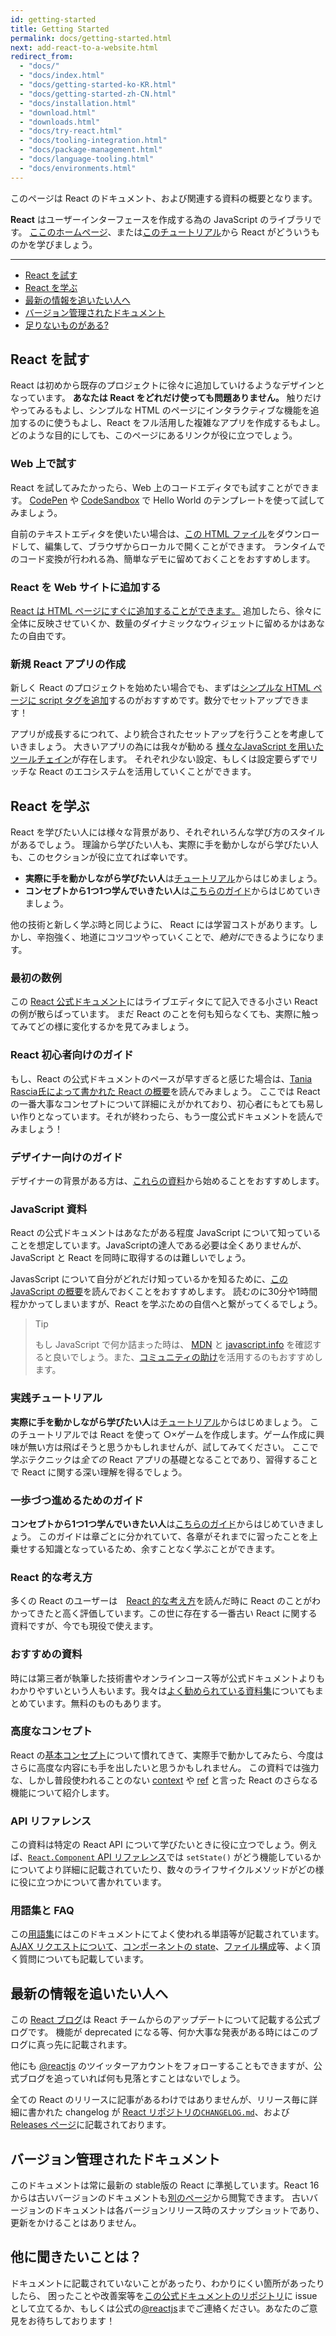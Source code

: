 ```yaml
---
id: getting-started
title: Getting Started
permalink: docs/getting-started.html
next: add-react-to-a-website.html
redirect_from:
  - "docs/"
  - "docs/index.html"
  - "docs/getting-started-ko-KR.html"
  - "docs/getting-started-zh-CN.html"
  - "docs/installation.html"
  - "download.html"
  - "downloads.html"
  - "docs/try-react.html"
  - "docs/tooling-integration.html"
  - "docs/package-management.html"
  - "docs/language-tooling.html"
  - "docs/environments.html"
---
```


このページは React のドキュメント、および関連する資料の概要となります。

**React** はユーザーインターフェースを作成する為の JavaScript のライブラリです。 
[ここのホームページ](/)、または[このチュートリアル](/tutorial/tutorial.html)から React がどういうものかを学びましょう。

---

- [React を試す](#try-react)
- [React を学ぶ](#learn-react)
- [最新の情報を追いたい人へ](#staying-informed)
- [バージョン管理されたドキュメント](#versioned-documentation)
- [足りないものがある?](#something-missing)

## React を試す

React は初めから既存のプロジェクトに徐々に追加していけるようなデザインとなっています。 **あなたは React をどれだけ使っても問題ありません。** 触りだけやってみるもよし、シンプルな HTML のページにインタラクティブな機能を追加するのに使うもよし、React をフル活用した複雑なアプリを作成するもよし。どのような目的にしても、このページにあるリンクが役に立つでしょう。

### Web 上で試す

React を試してみたかったら、Web 上のコードエディタでも試すことができます。
[CodePen](codepen://hello-world) や [CodeSandbox](https://codesandbox.io/s/new) で Hello World のテンプレートを使って試してみましょう。

自前のテキストエディタを使いたい場合は、[この HTML ファイル](https://raw.githubusercontent.com/reactjs/reactjs.org/master/static/html/single-file-example.html)をダウンロードして、編集して、ブラウザからローカルで開くことができます。
ランタイムでのコード変換が行われる為、簡単なデモに留めておくことをおすすめします。

### React を Web サイトに追加する

[React は HTML ページにすぐに追加することができます。](/docs/add-react-to-a-website.html) 追加したら、徐々に全体に反映させていくか、数量のダイナミックなウィジェットに留めるかはあなたの自由です。

### 新規 React アプリの作成

新しく React のプロジェクトを始めたい場合でも、まずは[シンプルな HTML ページに script タグを追加](/docs/add-react-to-a-website.html)するのがおすすめです。数分でセットアップできます！

アプリが成長するにつれて、より統合されたセットアップを行うことを考慮していきましょう。
大きいアプリの為には我々が勧める [様々なJavaScript を用いたツールチェイン](/docs/create-a-new-react-app.html)が存在します。
それぞれ少ない設定、もしくは設定要らずでリッチな React のエコシステムを活用していくことができます。

## React を学ぶ

React を学びたい人には様々な背景があり、それぞれいろんな学び方のスタイルがあるでしょう。
理論から学びたい人も、実際に手を動かしながら学びたい人も、このセクションが役に立てれば幸いです。

* **実際に手を動かしながら学びたい人**は[チュートリアル](/tutorial/tutorial.html)からはじめましょう。
* **コンセプトから1つ1つ学んでいきたい人**は[こちらのガイド](/docs/hello-world.html)からはじめていきましょう。

他の技術と新しく学ぶ時と同じように、 React には学習コストがあります。しかし、辛抱強く、地道にコツコツやっていくことで、*絶対に*できるようになります。

### 最初の数例

この [React 公式ドキュメント](/)にはライブエディタにて記入できる小さい React の例が散らばっています。 まだ React のことを何も知らなくても、実際に触ってみてどの様に変化するかを見てみましょう。

### React 初心者向けのガイド

もし、React の公式ドキュメントのペースが早すぎると感じた場合は、[Tania Rascia氏によって書かれた React の概要](https://www.taniarascia.com/getting-started-with-react/)を読んでみましょう。
ここでは React の一番大事なコンセプトについて詳細にえがかれており、初心者にもとても易しい作りとなっています。それが終わったら、もう一度公式ドキュメントを読んでみましょう！

### デザイナー向けのガイド

デザイナーの背景がある方は、[これらの資料](http://reactfordesigners.com/)から始めることをおすすめします。

### JavaScript 資料

React の公式ドキュメントはあなたがある程度 JavaScript について知っていることを想定しています。JavaScriptの達人である必要は全くありませんが、JavaScript と React を同時に取得するのは難しいでしょう。

JavasScript について自分がどれだけ知っているかを知るために、[この JavaScript の概要](https://developer.mozilla.org/en-US/docs/Web/JavaScript/A_re-introduction_to_JavaScript)を読んでおくことをおすすめします。
読むのに30分や1時間程かかってしまいますが、React を学ぶための自信へと繋がってくるでしょう。

>Tip
>
>もし JavaScript で何か詰まった時は、 [MDN](https://developer.mozilla.org/en-US/docs/Web/JavaScript) と [javascript.info](http://javascript.info/) を確認すると良いでしょう。また、[コミュニティの助け](/community/support.html)を活用するのもおすすめします。

### 実践チュートリアル

**実際に手を動かしながら学びたい人**は[チュートリアル](/tutorial/tutorial.html)からはじめましょう。
このチュートリアルでは React を使って ○×ゲームを作成します。ゲーム作成に興味が無い方は飛ばそうと思うかもしれませんが、試してみてください。
ここで学ぶテクニックは*全ての* React アプリの基礎となることであり、習得することで React に関する深い理解を得るでしょう。

### 一歩づつ進めるためのガイド

**コンセプトから1つ1つ学んでいきたい人**は[こちらのガイド](/docs/hello-world.html)からはじめていきましょう。
このガイドは章ごとに分かれていて、各章がそれまでに習ったことを上乗せする知識となっているため、余すことなく学ぶことができます。

### React 的な考え方

多くの React のユーザーは　[React 的な考え方](/docs/thinking-in-react.html)を読んだ時に React のことがわかってきたと高く評価しています。この世に存在する一番古い React に関する資料ですが、今でも現役で使えます。

### おすすめの資料

時には第三者が執筆した技術書やオンラインコース等が公式ドキュメントよりもわかりやすいという人もいます。我々は[よく勧められている資料集](/community/courses.html)についてもまとめています。無料のものもあります。

### 高度なコンセプト

React の[基本コンセプト](#main-concepts)について慣れてきて、実際手で動かしてみたら、今度はさらに高度な内容にも手を出したいと思うかもしれません。
この資料では強力な、しかし普段使われることのない [context](/docs/context.html) や [ref](/docs/refs-and-the-dom.html) と言った React のさらなる機能について紹介します。 

### API リファレンス

この資料は特定の React API について学びたいときに役に立つでしょう。例えば、[`React.Component` API リファレンス](/docs/react-component.html)では `setState()` がどう機能しているかについてより詳細に記載されていたり、数々のライフサイクルメソッドがどの様に役に立つかについて書かれています。

### 用語集と FAQ

この[用語集](/docs/glossary.html)にはこのドキュメントにてよく使われる単語等が記載されています。 
[AJAX リクエストについて](/docs/faq-ajax.html)、[コンポーネントの state](/docs/faq-state.html)、[ファイル構成](/docs/faq-structure.html)等、よく頂く質問についても記載しています。

## 最新の情報を追いたい人へ

この [React ブログ](/blog/)は React チームからのアップデートについて記載する公式ブログです。
機能が deprecated になる等、何か大事な発表がある時にはこのブログに真っ先に記載されます。

他にも [@reactjs](https://twitter.com/reactjs) のツイッターアカウントをフォローすることもできますが、公式ブログを追っていれば何も見落とすことはないでしょう。

全ての React のリリースに記事があるわけではありませんが、リリース毎に詳細に書かれた changelog が [React リポジトリの`CHANGELOG.md`](https://github.com/facebook/react/blob/master/CHANGELOG.md)、および [Releases ページ](https://github.com/facebook/react)に記載されております。

## バージョン管理されたドキュメント

このドキュメントは常に最新の stable版の React に準拠しています。React 16 からは古いバージョンのドキュメントも[別のページ](/versions)から閲覧できます。
古いバージョンのドキュメントは各バージョンリリース時のスナップショットであり、更新をかけることはありません。

## 他に聞きたいことは？

ドキュメントに記載されていないことがあったり、わかりにくい箇所があったりしたら、 困ったことや改善案等を[この公式ドキュメントのリポジトリ](https://github.com/reactjs/reactjs.org/issues/new)に issue として立てるか、もしくは公式の[@reactjs](https://twitter.com/reactjs)までご連絡ください。あなたのご意見をお待ちしております！
